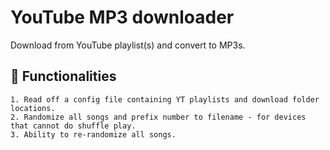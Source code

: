 # YouTube MP3 downloader
Download from YouTube playlist(s) and convert to MP3s.

## 🧐 Functionalities

    1. Read off a config file containing YT playlists and download folder locations.
    2. Randomize all songs and prefix number to filename - for devices that cannot do shuffle play.
    3. Ability to re-randomize all songs.
